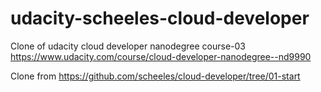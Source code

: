 # udacity-scheeles-cloud-developer
Clone of udacity cloud developer nanodegree course-03
https://www.udacity.com/course/cloud-developer-nanodegree--nd9990

Clone from https://github.com/scheeles/cloud-developer/tree/01-start

